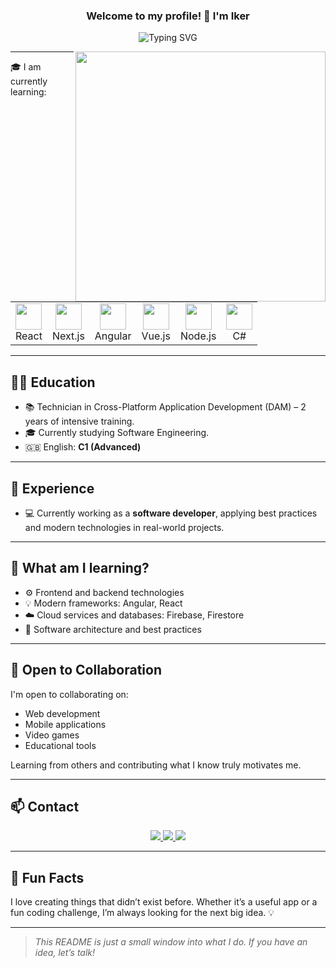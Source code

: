 <h3 align="center">
  Welcome to my profile! 👋 I'm Iker
</h3>

<p align="center">
<img src="https://readme-typing-svg.demolab.com?font=Fira+Code&duration=3000&pause=300&color=00D13B&center=true&vCenter=true&width=750&height=80&lines=Software+Developer+in+constant+learning;Passionate+about+technology+and+innovation;Always+looking+for+the+next+challenge+%F0%9F%92%BB" alt="Typing SVG" />
</p>

<img align="right" src="https://github-readme-stats.vercel.app/api?username=Iker02&show_icons=true&title_color=ffffff&icon_color=00d13b&text_color=9f9f9f&bg_color=000000&border_color=00d13b&include_all_commits=true" width="400"/>


---

<div>
  <p>🎓 I am currently learning:</p>

  <table>
    <tr>
      <td align="center">
        <img src="https://cdn.jsdelivr.net/gh/devicons/devicon/icons/react/react-original.svg" height="42px" />
        <br />React
      </td>
      <td align="center">
        <img src="https://cdn.jsdelivr.net/gh/devicons/devicon/icons/nextjs/nextjs-original.svg" height="42px" />
        <br />Next.js
      </td>
      <td align="center">
        <img src="https://cdn.jsdelivr.net/gh/devicons/devicon/icons/angularjs/angularjs-original.svg" height="42px" />
        <br />Angular
      </td>
      <td align="center">
        <img src="https://cdn.jsdelivr.net/gh/devicons/devicon/icons/vuejs/vuejs-original.svg" height="42px" />
        <br />Vue.js
      </td>
      <td align="center">
        <img src="https://cdn.jsdelivr.net/gh/devicons/devicon/icons/nodejs/nodejs-original.svg" height="42px" />
        <br />Node.js
      </td>
      <td align="center">
        <img src="https://cdn.jsdelivr.net/gh/devicons/devicon/icons/csharp/csharp-original.svg" height="42px" />
        <br />C#
      </td>
    </tr>
  </table>
</div>


---

## 👨‍🎓 Education

- 📚 Technician in Cross-Platform Application Development (DAM) – 2 years of intensive training.
- 🎓 Currently studying Software Engineering.
- 🇬🇧 English: **C1 (Advanced)**

---

## 💼 Experience

- 💻 Currently working as a **software developer**, applying best practices and modern technologies in real-world projects.

---

## 🚀 What am I learning?

- ⚙️ Frontend and backend technologies  
- 💡 Modern frameworks: Angular, React  
- ☁️ Cloud services and databases: Firebase, Firestore  
- 🧠 Software architecture and best practices

---

## 🤝 Open to Collaboration

I'm open to collaborating on:

- Web development  
- Mobile applications  
- Video games  
- Educational tools

Learning from others and contributing what I know truly motivates me.

--- 

## 📫 Contact

<p align="center">
  <a href="mailto:iker.moreno002@gmail.com">
    <img src="https://img.shields.io/badge/email-D14836?style=for-the-badge&logo=gmail&logoColor=white" />
  </a>
  <a href="https://github.com/Iker02" target="_blank">
    <img src="https://img.shields.io/badge/GitHub-100000?style=for-the-badge&logo=github&logoColor=white" />
  </a>
  <a href="https://www.linkedin.com/in/iker-madariaga-moreno-4b2428346/" target="_blank">
    <img src="https://img.shields.io/badge/LinkedIn-0077B5?style=for-the-badge&logo=linkedin&logoColor=white" />
  </a>
</p>

---

## 🧠 Fun Facts

I love creating things that didn’t exist before. Whether it’s a useful app or a fun coding challenge, I’m always looking for the next big idea. 💡

---

> *This README is just a small window into what I do. If you have an idea, let’s talk!*
